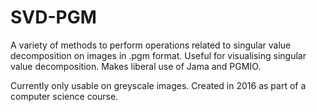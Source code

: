 # SVD-PGM
A variety of methods to perform operations related to singular value decomposition on images in .pgm format.
Useful for visualising singular value decomposition.
Makes liberal use of Jama and PGMIO.

Currently only usable on greyscale images. 
Created in 2016 as part of a computer science course.
